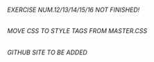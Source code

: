 ###### EXERCISE  NUM.12/13/14/15/16 NOT FINISHED!
###### MOVE CSS TO STYLE TAGS FROM MASTER.CSS
###### GITHUB SITE TO BE ADDED

